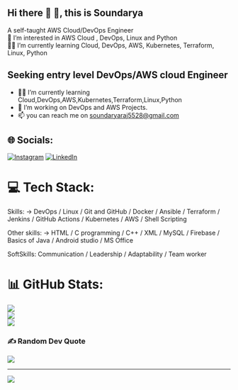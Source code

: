 ## Hi there 👋 👋, this is Soundarya

A self-taught AWS Cloud/DevOps Engineer<br>👀 I’m interested in AWS Cloud , DevOps, Linux and Python<br>👨‍🎓 I’m currently learning Cloud, DevOps, AWS, Kubernetes, Terraform, Linux, Python 

## Seeking entry level DevOps/AWS cloud Engineer
- 👨‍🎓 I’m currently learning Cloud,DevOps,AWS,Kubernetes,Terraform,Linux,Python
- 🔭 I’m working on DevOps and AWS Projects.
- 📫 you can reach me on soundaryaraj5528@gmail.com

## 🌐 Socials:
[![Instagram](https://img.shields.io/badge/Instagram-%23E4405F.svg?logo=Instagram&logoColor=white)](https://instagram.com/https://www.instagram.com/.soun_darya._) [![LinkedIn](https://img.shields.io/badge/LinkedIn-%230077B5.svg?logo=linkedin&logoColor=white)](https://linkedin.com/in/https://www.linkedin.com/in/soundarya-g5/) 

# 💻 Tech Stack:

Skills: -> DevOps / Linux / Git and GitHub / Docker / Ansible / Terraform / Jenkins / GitHub Actions / Kubernetes / AWS / Shell Scripting

Other skills: -> HTML / C programming / C++ / XML / MySQL / Firebase / Basics of Java / Android studio / MS Office

SoftSkills: Communication / Leadership / Adaptability / Team worker
# 📊 GitHub Stats:
![](https://github-readme-stats.vercel.app/api?username=Soundarya-55&theme=radical&hide_border=false&include_all_commits=false&count_private=false)<br/>
![](https://github-readme-streak-stats.herokuapp.com/?user=Soundarya-55&theme=radical&hide_border=false)<br/>
![](https://github-readme-stats.vercel.app/api/top-langs/?username=Soundarya-55&theme=radical&hide_border=false&include_all_commits=false&count_private=false&layout=compact)

### ✍️ Random Dev Quote
![](https://quotes-github-readme.vercel.app/api?type=horizontal&theme=merko)


---
[![](https://visitcount.itsvg.in/api?id=Soundarya-55&icon=0&color=0)](https://visitcount.itsvg.in)

<!-- Proudly created with GPRM ( https://gprm.itsvg.in ) -->

<!--
**Soundarya-55/Soundarya-55** is a ✨ _special_ ✨ repository because its `README.md` (this file) appears on your GitHub profile.

Here are some ideas to get you started:

- 🔭 I’m currently working on ...
- 🌱 I’m currently learning ...
- 👯 I’m looking to collaborate on ...
- 🤔 I’m looking for help with ...
- 💬 Ask me about ...
- 📫 How to reach me: ...
- 😄 Pronouns: ...
- ⚡ Fun fact: ...
-->
